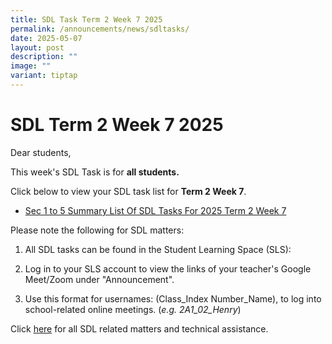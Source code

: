 ```yaml
---
title: SDL Task Term 2 Week 7 2025
permalink: /announcements/news/sdltasks/
date: 2025-05-07
layout: post
description: ""
image: ""
variant: tiptap
---
```

<h1>SDL Term 2 Week 7 2025</h1>
<p>Dear students,</p>
<p>This week's SDL Task is for <strong>all students.</strong>
</p>
<p>Click below to view your SDL task list for <strong>Term 2 Week 7</strong>.</p>
<ul data-tight="true" class="tight">
<li>
<p><a href="https://sites.google.com/moe.edu.sg/bbss-student-link/sdl-matters/summary-tasks" rel="noopener nofollow" target="_blank">Sec 1 to 5 Summary List Of SDL Tasks For 2025 Term 2 Week 7</a>
</p>
</li>
</ul>
<p>Please note the following for SDL matters:</p>
<ol data-tight="true" class="tight">
<li>
<p>All SDL tasks can be found in the Student Learning Space (SLS):</p>
</li>
<li>
<p>Log in to your SLS account to view the links of your teacher's Google
Meet/Zoom under "Announcement".</p>
</li>
<li>
<p>Use this format for usernames: (Class_Index Number_Name), to log into
school-related online meetings. (<em>e.g. 2A1_02_Henry</em>)</p>
</li>
</ol>
<p>Click <a href="https://www.bukitbatoksec.moe.edu.sg/useful-resources/Students/fhbl-seek-discover-and-learn-sdl-fhbl-matters/" rel="noopener noreferrer nofollow" target="_blank">here</a> for
all SDL related matters and technical assistance.</p>
<p></p>
